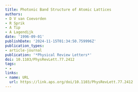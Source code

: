 ```yaml
---
title: Photonic Band Structure of Atomic Lattices
authors:
- D V van Coevorden
- R Sprik
- A Tip
- A Lagendijk
date: '1996-09-01'
publishDate: '2024-11-15T01:34:50.759996Z'
publication_types:
- article-journal
publication: '*Physical Review Letters*'
doi: 10.1103/PhysRevLett.77.2412
tags:
- ★
links:
- name: URL
  url: https://link.aps.org/doi/10.1103/PhysRevLett.77.2412
---
```

